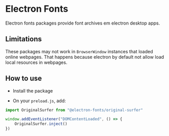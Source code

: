 # Electron Fonts

Electron fonts packages provide font archives em electron desktop apps.

## Limitations

These packages may not work in `BrowserWindow` instances that loaded online webpages. That happens because electron by default not allow load local resources in webpages.

## How to use

* Install the package

* On your `preload.js`, add:

```ts
import OriginalSurfer from "@electron-fonts/original-surfer"

window.addEventListener("DOMContentLoaded", () => {
    OriginalSurfer.inject()
})
```